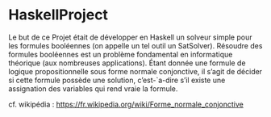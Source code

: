 # HaskellProject

Le but de ce Projet était de développer en Haskell un solveur simple pour les formules booléennes (on appelle un tel outil un SatSolver).
Résoudre des formules booléennes est un problème fondamental en informatique théorique (aux nombreuses applications). 
Étant donnée une formule de logique propositionnelle sous forme normale conjonctive, il s’agit de décider si cette formule possède une solution, c’est-`a-dire s’il existe une assignation des variables qui rend vraie la formule.

cf. wikipédia : https://fr.wikipedia.org/wiki/Forme_normale_conjonctive
